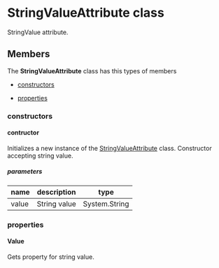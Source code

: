 
# StringValueAttribute class

StringValue attribute.

## Members

The **StringValueAttribute** class has this types of members

* [constructors](#constructors)

* [properties](#properties)

### constructors

#### contructor

Initializes a new instance of the [StringValueAttribute](Microsoft_Toolkit_Uwp_Services_Core_StringValueAttribute.md) class. Constructor accepting string value.

##### parameters



| name | description | type || --- | --- | --- || value | String value | System.String |
### properties

#### Value

Gets property for string value.
